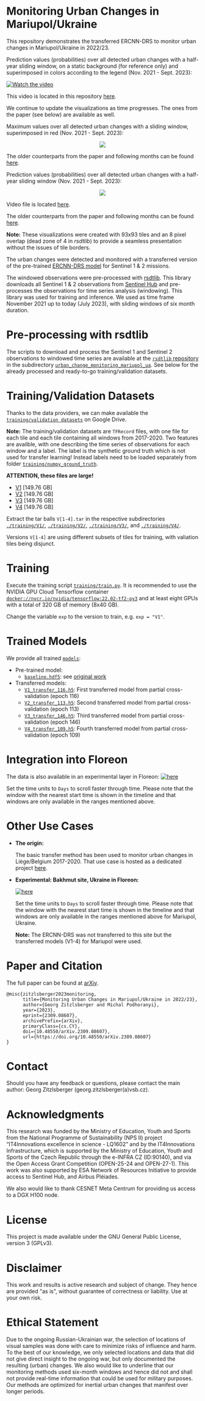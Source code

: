 # Monitoring Urban Changes in Mariupol/Ukraine

This repository demonstrates the transferred ERCNN-DRS to monitor urban changes in Mariupol/Ukraine in 2022/23.

Prediction values (probabilities) over all detected urban changes with a half-year sliding window, on a static background (for reference only) and superimposed in colors according to the legend (Nov. 2021 - Sept. 2023):

[![Watch the video](images/Mariupol_11_2021-09_2023_youtube.png)](https://www.youtube.com/watch?v=LFzD0wA-gY0)

This video is located in this repository [here](./images/Mariupol_11_2021-09_2023_background.mp4).

We continue to update the visualizations as time progresses. The ones from the paper (see below) are available as well.

Maximum values over all detected urban changes with a sliding window, superimposed in red (Nov. 2021 - Sept. 2023):
<p align="center">
  <img src="./images/s12_grid_Mariupol_comb_pred_11_2021-09_2023.png" />
</p>

The older counterparts from the paper and following months can be found [here](./images/).

Prediction values (probabilities) over all detected urban changes with a half-year sliding window (Nov. 2021 - Sept. 2023):
<p align="center">
  <img src="./images/Mariupol_11_2021-09_2023.gif" />
</p>

Video file is located [here](./images/Mariupol_11_2021-09_2023.mp4).

The older counterparts from the paper and following months can be found [here](./images/).

**Note:**
These visualizations were created with 93x93 tiles and an 8 pixel overlap (dead zone of 4 in *rsdtlib*) to provide a seamless presentation without the issues of tile borders.

The urban changes were detected and monitored with a transferred version of the pre-trained [ERCNN-DRS model](https://github.com/It4innovations/ERCNN-DRS_urban_change_monitoring) for Sentinel 1 & 2 missions.

The windowed observations were pre-processed with [rsdtlib](https://github.com/It4innovations/rsdtlib). This library downloads all Sentinel 1 & 2 observations from [Sentinel Hub](https://www.sentinel-hub.com/) and pre-processes the observations for time series analysis (windowing). This library was used for training and inference. We used as time frame November 2021 up to today (July 2023), with sliding windows of six month duration.


# Pre-processing with rsdtlib
The scripts to download and process the Sentinel 1 and Sentinel 2 observations to windowed time series are available at the [`rsdtlib` repository](https://github.com/It4innovations/rsdtlib) in the subdirectory [`urban_change_monitoring_mariupol_ua`](https://github.com/It4innovations/rsdtlib/tree/main/urban_change_monitoring_mariupol_ua).
See below for the already processed and ready-to-go training/validation datasets.

# Training/Validation Datasets
Thanks to the data providers, we can make available the [`training/validation datasets`](https://drive.google.com/drive/folders/1_aPnm4T2rZM6K2cJ2FAX4x_uHWWURJVs?usp=sharing) on Google Drive.

**Note:** The training/validation datasets are `TFRecord` files, with one file for each tile and each tile containing all windows from 2017-2020. Two features are availble, with one describing the time series of observations for each window and a label. The label is the synthetic ground truth which is not used for transfer learning! Instead labels need to be loaded separately from folder [`training/numpy_ground_truth`](./training/numpy_ground_truth/).

**ATTENTION, these files are large!**
- [V1](https://drive.google.com/file/d/17KxCrS0hlNqKqHIgNFuQjh4jLuz-S2_G/view?usp=sharing) [149.76 GB]
- [V2](https://drive.google.com/file/d/1xarhnQqY7dWkhDZWxqedhezB0Q1fxzmV/view?usp=sharing) [149.76 GB]
- [V3](https://drive.google.com/file/d/1YW533A20qJX3pB_IpLeqFIJ-jY79LayV/view?usp=sharing) [149.76 GB]
- [V4](https://drive.google.com/file/d/1JdRJFGlR7sxkVO2In78Cn7M_OeDefT13/view?usp=sharing) [149.76 GB]

Extract the tar balls `V[1-4].tar` in the respective subdirectories [`./training/V1/`](./training/V1/), [`./training/V2/`](./training/V2/), [`./training/V3/`](./training/V3/), and [`./training/V4/`](./training/V4/).

Versions `V[1-4]` are using different subsets of tiles for training, with valiation tiles being disjunct.

# Training
Execute the training script [`training/train.py`](./training/train.py). It is recommended to use the NVIDIA GPU Cloud Tensorflow container [`docker://nvcr.io/nvidia/tensorflow:22.02-tf2-py3`](https://catalog.ngc.nvidia.com/orgs/nvidia/containers/tensorflow) and at least eight GPUs with a total of 320 GB of memory (8x40 GB).

Change the variable `exp` to the version to train, e.g. `exp = "V1"`.

# Trained Models
We provide all trained [`models`](./models/):
- Pre-trained model:
  - [`baseline.hdf5`](./models/baseline.hdf5): see [original work](https://github.com/It4innovations/ERCNN-DRS_urban_change_monitoring)
- Transferred models:
  - [`V1_transfer_116.h5`](./models/V1_transfer_116.h5): First transferred model from partial cross-validation (epoch 116)
  - [`V2_transfer_113.h5`](./models/V2_transfer_113.h5): Second transferred model from partial cross-validation (epoch 113)
  - [`V3_transfer_146.h5`](./models/V3_transfer_146.h5): Third transferred model from partial cross-validation (epoch 146)
  - [`V4_transfer_109.h5`](./models/V4_transfer_109.h5): Fourth transferred model from partial cross-validation (epoch 109)

# Integration into Floreon
The data is also available in an experimental layer in Floreon:
[![here](./images/floreon_mariupol.png)](https://floreon.eu/mapa/?ZOOM=7&CENTER_LON=4185555&CENTER_LAT=5960863&LAYER=basemaps:OSM-WMS-Coloured&LAYER=insar:mariupol&time=2022-06-18)

Set the time units to `Days` to scroll faster through time. Please note that the window with the nearest start time is shown in the timeline and that windows are only available in the ranges mentioned above.


# Other Use Cases
- **The origin:**
  
  The basic transfer method has been used to monitor urban changes in Liège/Belgium 2017-2020. That use case is hosted as a dedicated project [here](https://github.com/It4innovations/ERCNN-DRS_urban_change_monitoring/tree/main/transfer).

- **Experimental: Bakhmut site, Ukraine in Floreon:**

  [![here](./images/floreon_bakhmut.png)](https://floreon.eu/mapa/?ZOOM=7&CENTER_LON=4229996&CENTER_LAT=6208317&LAYER=basemaps:OSM-WMS-Coloured&LAYER=insar:bakhmut&time=2022-06-18)

  Set the time units to `Days` to scroll faster through time. Please note that the window with the nearest start time is shown in the timeline and that windows are only available in the ranges mentioned above for Mariupol, Ukraine.

  **Note:** The ERCNN-DRS was not transferred to this site but the transferred models (V1-4) for Mariupol were used.


# Paper and Citation
The full paper can be found at [arXiv](https://doi.org/10.48550/arXiv.2309.08607).

    @misc{zitzlsberger2023monitoring,
          title={Monitoring Urban Changes in Mariupol/Ukraine in 2022/23}, 
          author={Georg Zitzlsberger and Michal Podhoranyi},
          year={2023},
          eprint={2309.08607},
          archivePrefix={arXiv},
          primaryClass={cs.CY},
          doi={10.48550/arXiv.2309.08607},
          url={https://doi.org/10.48550/arXiv.2309.08607}
    }

# Contact
Should you have any feedback or questions, please contact the main author: Georg Zitzlsberger (georg.zitzlsberger(a)vsb.cz).

# Acknowledgments
This research was funded by the Ministry of Education, Youth and Sports from the National Programme of Sustainability (NPS II) project “IT4Innovations excellence in science - LQ1602” and by the IT4Innovations Infrastructure, which is supported by the Ministry of Education, Youth and Sports of the Czech Republic through the e-INFRA CZ (ID:90140), and via the Open Access Grant Competition (OPEN-25-24 and OPEN-27-1). This work was also supported by ESA Network of Resources Initiative to provide access to Sentinel Hub, and Airbus Pléiades.

We also would like to thank CESNET Meta Centrum for providing us access to a DGX H100 node.

# License
This project is made available under the GNU General Public License, version 3 (GPLv3).

# Disclaimer
This work and results is active research and subject of change. They hence are provided "as is", without guarantee of correctness or liability. Use at your own risk.

# Ethical Statement
Due to the ongoing Russian-Ukrainian war, the selection of locations of visual samples was done with care to minimize risks of influence and harm. To the best of our knowledge, we only selected locations and data that did not give direct insight to the ongoing war, but only documented the resulting (urban) changes. We also would like to underline that our monitoring methods used six-month windows and hence did not and shall not provide real-time information that could be used for military purposes. Our methods are optimized for inertial urban changes that manifest over longer periods.
